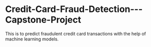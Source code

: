 # Credit-Card-Fraud-Detection---Capstone-Project
This is to predict fraudulent credit card transactions with the help of machine learning models.
